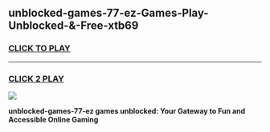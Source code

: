 
## unblocked-games-77-ez-Games-Play-Unblocked-&-Free-xtb69
<h3>
<a href="https://premium76.site?title=unblocked-games-77-ez&ref=24A">CLICK TO PLAY</a></h3>
<hr>

<h3>
<a href="https://premium76.site?title=unblocked-games-77-ez&ref=24A">CLICK 2 PLAY</a>
  
</h3>

<a href="https://premium76.site?title=unblocked-games-77-ez&ref=24A"><img src="https://clearcache.store/games.png"></a>


**unblocked-games-77-ez games unblocked: Your Gateway to Fun and Accessible Online Gaming**
